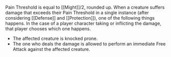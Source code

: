 Pain Threshold is equal to [[Might]]/2, rounded up. When a creature suffers damage that exceeds their Pain Threshold in a single instance (after considering [[Defense]] and [[Protection]]), one of the following things happens. In the case of a player character taking or inflicting the damage, that player chooses which one happens.
* The affected creature is knocked prone.
* The one who deals the damage is allowed to perform an immediate Free Attack against the affected creature.